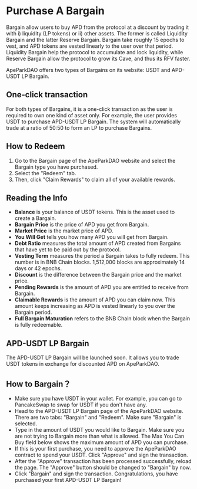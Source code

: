 # Purchase A Bargain

Bargain allow users to buy APD from the protocol at a discount by trading it with i) liquidity (LP tokens) or ii) other assets. The former is called Liquidity Bargain and the latter Reserve Bargain. Bargain take roughly 15 epochs to vest, and APD tokens are vested linearly to the user over that period. Liquidity Bargain help the protocol to accumulate and lock liquidity, while Reserve Bargain allow the protocol to grow its Cave, and thus its RFV faster.

ApeParkDAO offers two types of Bargains on its website: USDT and APD-USDT LP Bargain.

## One-click transaction

For both types of Bargains, it is a one-click transaction as the user is required to own one kind of asset only. For example, the user provides USDT to purchase APD-USDT LP Bargain. The system will automatically trade at a ratio of 50:50 to form an LP to purchase Bargains.

## How to Redeem

1. Go to the Bargain page of the ApeParkDAO website and select the Bargain type you have purchased.
2. Select the "Redeem" tab.
3. Then, click "Claim Rewards" to claim all of your available rewards.

## Reading the Info

* **Balance** is your balance of USDT tokens. This is the asset used to create a Bargain.
* **Bargain Price** is the price of APD you get from Bargain.
* **Market Price** is the market price of APD.
* **You Will Get** tells you how many APD you will get from Bargain.
* **Debt Ratio** measures the total amount of APD created from Bargains that have yet to be paid out by the protocol.
* **Vesting Term** measures the period a Bargain takes to fully redeem. This number is in BNB Chain blocks. 1,512,000 blocks are approximately 14 days or 42 epochs.
* **Discount** is the difference between the Bargain price and the market price.
* **Pending Rewards** is the amount of APD you are entitled to receive from Bargain.
* **Claimable Rewards** is the amount of APD you can claim now. This amount keeps increasing as APD is vested linearly to you over the Bargain period.
* **Full Bargain Maturation** ​​refers to the BNB Chain block when the Bargain is fully redeemable.

## APD-USDT LP Bargain

The APD-USDT LP Bargain will be launched soon. It allows you to trade USDT tokens in exchange for discounted APD on ApeParkDAO.

## How to Bargain？



* Make sure you have USDT in your wallet. For example, you can go to PancakeSwap to swap for USDT if you don't have any.
* Head to the APD-USDT LP Bargain page of the ApeParkDAO website. There are two tabs: "Bargain" and "Redeem". Make sure "Bargain" is selected.
* Type in the amount of USDT you would like to Bargain. Make sure you are not trying to Bargain more than what is allowed. The Max You Can Buy field below shows the maximum amount of APD you can purchase.
* If this is your first purchase, you need to approve the ApeParkDAO contract to spend your USDT. Click "Approve" and sign the transaction.
* After the "Approve" transaction has been processed successfully, reload the page. The "Approve" button should be changed to "Bargain" by now.
* Click "Bargain" and sign the transaction. Congratulations, you have purchased your first APD-USDT LP Bargain!

